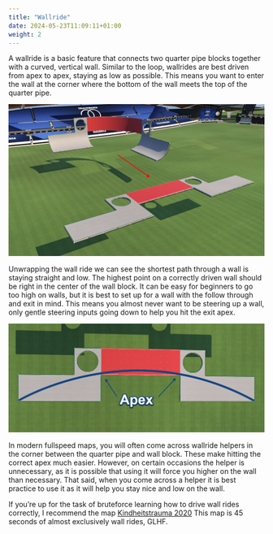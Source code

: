 ```yaml
---
title: "Wallride"
date: 2024-05-23T11:09:11+01:00
weight: 2
---
```


A wallride is a basic feature that connects two quarter pipe blocks together with a curved, vertical wall. Similar to the loop, wallrides are best driven from apex to apex, staying as low as possible. This means you want to enter the wall at the corner where the bottom of the wall meets the top of the quarter pipe.

![Wall1](wallride1.png)

Unwrapping the wall ride we can see the shortest path through a wall is staying straight and low. The highest point on a correctly driven wall should be right in the center of the wall block. It can be easy for beginners to go too high on walls, but it is best to set up for a wall with the follow through and exit in mind. This means you almost never want to be steering up a wall, only gentle steering inputs going down to help you hit the exit apex. 

![Wall2](wallride2.png)

In modern fullspeed maps, you will often come across wallride helpers in the corner between the quarter pipe and wall block. These make hitting the correct apex much easier. However, on certain occasions the helper is unnecessary, as it is possible that using it will force you higher on the wall than necessary. That said, when you come across a helper it is best practice to use it as it will help you stay nice and low on the wall.

If you’re up for the task of bruteforce learning how to drive wall rides correctly, I recommend the map [Kindheitstrauma 2020](https://trackmania.exchange/s/tr/25) This map is 45 seconds of almost exclusively wall rides, GLHF.
